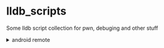 # lldb_scripts
Some lldb script collection for pwn, debuging and other stuff
<details><summary>android remote</summary>
<p>
Easy way to connect to remote server
</p>
</details>

